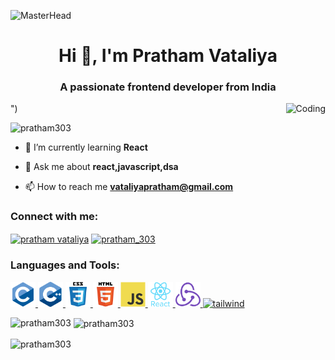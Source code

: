 ![MasterHead](https://usmandeveloper.com/wp-content/uploads/2019/03/reactjs7.jpg)


<h1 align="center">Hi 👋, I'm Pratham Vataliya</h1>
<h3 align="center">A passionate frontend developer from India</h3>

<img align="right" alt="Coding"  src="https://usmandeveloper.com/wp-content/uploads/2019/03/reactjs7.jpg">
")

<p align="left"> <img src="https://komarev.com/ghpvc/?username=pratham303&label=Profile%20views&color=0e75b6&style=flat" alt="pratham303" /> </p>

- 🌱 I’m currently learning **React**

- 💬 Ask me about **react,javascript,dsa**

- 📫 How to reach me **vataliyapratham@gmail.com**

<h3 align="left">Connect with me:</h3>
<p align="left">
<a href="https://linkedin.com/in/Pratham vataliya" target="blank"><img align="center" src="https://raw.githubusercontent.com/rahuldkjain/github-profile-readme-generator/master/src/images/icons/Social/linked-in-alt.svg" alt="pratham vataliya" height="30" width="40" /></a>
<a href="https://www.leetcode.com/Pratham_303" target="blank"><img align="center" src="https://raw.githubusercontent.com/rahuldkjain/github-profile-readme-generator/master/src/images/icons/Social/leet-code.svg" alt="pratham_303" height="30" width="40" /></a>
</p>

<h3 align="left">Languages and Tools:</h3>
<p align="left"> <a href="https://www.cprogramming.com/" target="_blank" rel="noreferrer"> <img src="https://raw.githubusercontent.com/devicons/devicon/master/icons/c/c-original.svg" alt="c" width="40" height="40"/> </a> <a href="https://www.w3schools.com/cpp/" target="_blank" rel="noreferrer"> <img src="https://raw.githubusercontent.com/devicons/devicon/master/icons/cplusplus/cplusplus-original.svg" alt="cplusplus" width="40" height="40"/> </a> <a href="https://www.w3schools.com/css/" target="_blank" rel="noreferrer"> <img src="https://raw.githubusercontent.com/devicons/devicon/master/icons/css3/css3-original-wordmark.svg" alt="css3" width="40" height="40"/> </a> <a href="https://www.w3.org/html/" target="_blank" rel="noreferrer"> <img src="https://raw.githubusercontent.com/devicons/devicon/master/icons/html5/html5-original-wordmark.svg" alt="html5" width="40" height="40"/> </a> <a href="https://developer.mozilla.org/en-US/docs/Web/JavaScript" target="_blank" rel="noreferrer"> <img src="https://raw.githubusercontent.com/devicons/devicon/master/icons/javascript/javascript-original.svg" alt="javascript" width="40" height="40"/> </a> <a href="https://reactjs.org/" target="_blank" rel="noreferrer"> <img src="https://raw.githubusercontent.com/devicons/devicon/master/icons/react/react-original-wordmark.svg" alt="react" width="40" height="40"/> </a> <a href="https://redux.js.org" target="_blank" rel="noreferrer"> <img src="https://raw.githubusercontent.com/devicons/devicon/master/icons/redux/redux-original.svg" alt="redux" width="40" height="40"/> </a> <a href="https://tailwindcss.com/" target="_blank" rel="noreferrer"> <img src="https://www.vectorlogo.zone/logos/tailwindcss/tailwindcss-icon.svg" alt="tailwind" width="40" height="40"/> </a> </p>

<p><img align="left" src="https://github-readme-stats.vercel.app/api/top-langs?username=pratham303&show_icons=true&locale=en&layout=compact" alt="pratham303" /></p>

<p>&nbsp;<img align="center" src="https://github-readme-stats.vercel.app/api?username=pratham303&show_icons=true&locale=en" alt="pratham303" /></p>

<p><img align="center" src="https://github-readme-streak-stats.herokuapp.com/?user=pratham303&" alt="pratham303" /></p>

